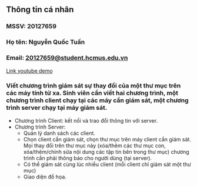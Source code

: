 ## Thông tin cá nhân
### MSSV: 20127659
### Họ tên: Nguyễn Quốc Tuấn
### Email: 20127659@student.hcmus.edu.vn

[Link youtube demo](https://youtu.be/lmG3VkevrXM)
###  Viết chương trình giám sát sự thay đổi của một thư mục trên các máy tính từ xa. Sinh viên cần viết hai chương trình, một chương trình client chạy tại các máy cần giám sát, một chương trình server chạy tại máy giám sát.
-	Chương trình Client: kết nối và trao đổi thông tin với server.
-	Chương trình Server:
     * Quản lý danh sách các client.
     * Chọn client cần giám sát, chọn thư mục trên máy client cần giám sát. Mọi thay đổi trên thư mục này (xóa/thêm các thư mục con, xóa/thêm/chỉnh sửa nội dung các tập tin bên trong thư mục) chương trình cần phải thông báo cho người dùng (tại server).
     * Có thể giám sát cùng lúc nhiều client (mỗi client chỉ giám sát một thư mục)
     * Giao diện đồ họa.


